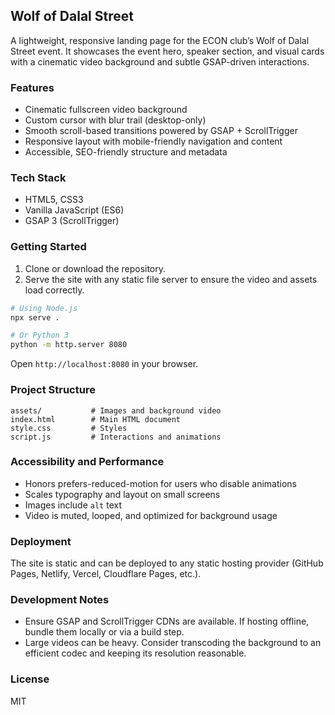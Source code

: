 ## Wolf of Dalal Street

A lightweight, responsive landing page for the ECON club’s Wolf of Dalal Street event. It showcases the event hero, speaker section, and visual cards with a cinematic video background and subtle GSAP-driven interactions.

### Features
- Cinematic fullscreen video background
- Custom cursor with blur trail (desktop-only)
- Smooth scroll-based transitions powered by GSAP + ScrollTrigger
- Responsive layout with mobile-friendly navigation and content
- Accessible, SEO-friendly structure and metadata

### Tech Stack
- HTML5, CSS3
- Vanilla JavaScript (ES6)
- GSAP 3 (ScrollTrigger)

### Getting Started
1. Clone or download the repository.
2. Serve the site with any static file server to ensure the video and assets load correctly.

```bash
# Using Node.js
npx serve .

# Or Python 3
python -m http.server 8080
```

Open `http://localhost:8080` in your browser.

### Project Structure
```
assets/           # Images and background video
index.html        # Main HTML document
style.css         # Styles
script.js         # Interactions and animations
```

### Accessibility and Performance
- Honors prefers-reduced-motion for users who disable animations
- Scales typography and layout on small screens
- Images include `alt` text
- Video is muted, looped, and optimized for background usage

### Deployment
The site is static and can be deployed to any static hosting provider (GitHub Pages, Netlify, Vercel, Cloudflare Pages, etc.).

### Development Notes
- Ensure GSAP and ScrollTrigger CDNs are available. If hosting offline, bundle them locally or via a build step.
- Large videos can be heavy. Consider transcoding the background to an efficient codec and keeping its resolution reasonable.

### License
MIT


